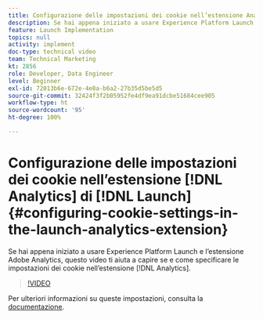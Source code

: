 ```yaml
---
title: Configurazione delle impostazioni dei cookie nell’estensione Analytics di Launch
description: Se hai appena iniziato a usare Experience Platform Launch e l’estensione Adobe Analytics, questo video ti aiuta a capire se e come specificare le impostazioni dei cookie nell’estensione Analytics.
feature: Launch Implementation
topics: null
activity: implement
doc-type: technical video
team: Technical Marketing
kt: 2856
role: Developer, Data Engineer
level: Beginner
exl-id: 72013b6e-672e-4e8a-b6a2-27b35d5be5d5
source-git-commit: 32424f3f2b05952fe4df9ea91dcbe51684cee905
workflow-type: ht
source-wordcount: '95'
ht-degree: 100%

---
```


# Configurazione delle impostazioni dei cookie nell’estensione [!DNL Analytics] di [!DNL Launch] {#configuring-cookie-settings-in-the-launch-analytics-extension}

Se hai appena iniziato a usare Experience Platform Launch e l’estensione Adobe Analytics, questo video ti aiuta a capire se e come specificare le impostazioni dei cookie nell’estensione [!DNL Analytics].

>[!VIDEO](https://video.tv.adobe.com/v/27212/?quality=9)

Per ulteriori informazioni su queste impostazioni, consulta la [documentazione](https://docs.adobelaunch.com/extension-reference/web/adobe-analytics-extension#cookies).
